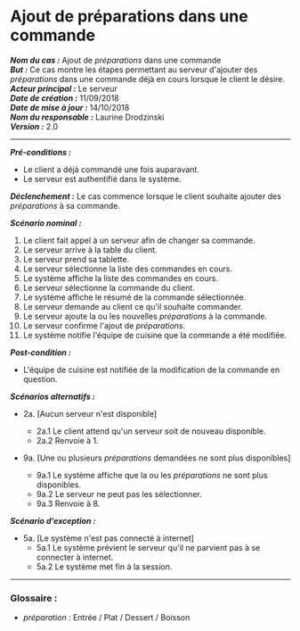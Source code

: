 #  Ajout de préparations dans une commande  


***Nom du cas :*** Ajout de *préparations* dans une commande  
***But :*** Ce cas montre les étapes permettant au serveur d'ajouter des *préparations* dans une commande déjà en cours lorsque le client le désire.  
***Acteur principal :*** Le serveur    
***Date de création :*** 11/09/2018  
***Date de mise à jour :*** 14/10/2018  
***Nom du responsable :*** Laurine Drodzinski   
***Version :*** 2.0

---

***Pré-conditions :***  
- Le client a déjà commandé une fois auparavant.  
- Le serveur est authentifié dans le système.  

***Déclenchement :*** Le cas commence lorsque le client souhaite ajouter des *préparations* à sa commande.

***Scénario nominal :***  
1. Le client fait appel à un serveur afin de changer sa commande.  
2. Le serveur arrive à la table du client.  
3. Le serveur prend sa tablette.  
4. Le serveur sélectionne la liste des commandes en cours.  
5. Le système affiche la liste des commandes en cours.  
6. Le serveur sélectionne la commande du client.  
7. Le système affiche le résumé de la commande sélectionnée.  
8. Le serveur demande au client ce qu'il souhaite commander.
9. Le serveur ajoute la ou les nouvelles *préparations* à la commande.  
10. Le serveur confirme l'ajout de *préparations*.  
11. Le système notifie l'équipe de cuisine que la commande a été modifiée.  

***Post-condition :***
- L'équipe de cuisine est notifiée de la modification de la commande en question.  

***Scénarios alternatifs :***  
- 2a. [Aucun serveur n'est disponible]
  - 2a.1 Le client attend qu'un serveur soit de nouveau disponible.
  - 2a.2 Renvoie à 1.

- 9a. [Une ou plusieurs *préparations* demandées ne sont plus disponibles]
  - 9a.1 Le système affiche que la ou les *préparations* ne sont plus disponibles.
  - 9a.2 Le serveur ne peut pas les sélectionner.
  - 9a.3 Renvoie à 8.  

***Scénario d'exception :***  
- 5a. [Le système n'est pas connecté à internet]
  - 5a.1 Le système prévient le serveur qu'il ne parvient pas à se connecter à internet.
  - 5a.2 Le système met fin à la session.  

---

### Glossaire :

- *préparation* : Entrée / Plat / Dessert / Boisson
